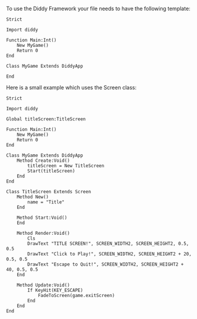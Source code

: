 To use the Diddy Framework your file needs to have the following template:

```
Strict

Import diddy

Function Main:Int()
	New MyGame()
	Return 0
End

Class MyGame Extends DiddyApp

End
```

Here is a small example which uses the Screen class:

```
Strict

Import diddy

Global titleScreen:TitleScreen

Function Main:Int()
	New MyGame()
	Return 0
End

Class MyGame Extends DiddyApp
	Method Create:Void()
		titleScreen = New TitleScreen
		Start(titleScreen)
	End
End

Class TitleScreen Extends Screen
	Method New()
		name = "Title"
	End
	
	Method Start:Void()
	End
	
	Method Render:Void()
		Cls
		DrawText "TITLE SCREEN!", SCREEN_WIDTH2, SCREEN_HEIGHT2, 0.5, 0.5
		DrawText "Click to Play!", SCREEN_WIDTH2, SCREEN_HEIGHT2 + 20, 0.5, 0.5
		DrawText "Escape to Quit!", SCREEN_WIDTH2, SCREEN_HEIGHT2 + 40, 0.5, 0.5
	End
	
	Method Update:Void()
		If KeyHit(KEY_ESCAPE)
			FadeToScreen(game.exitScreen)
		End
	End
End
```